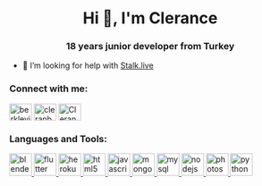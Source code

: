 <h1 align="center">Hi 👋, I'm Clerance</h1>
<h3 align="center">18 years junior developer from Turkey</h3>

- 🤝 I’m looking for help with [Stalk.live](stalk.live)

<h3 align="left">Connect with me:</h3>
<p align="left">
<a href="https://twitter.com/berkleyiz" target="blank"><img align="center" src="https://cdn.jsdelivr.net/npm/simple-icons@3.0.1/icons/twitter.svg" alt="berkleyiz" height="30" width="40" /></a>
<a href="https://instagram.com/cleranbae" target="blank"><img align="center" src="https://cdn.jsdelivr.net/npm/simple-icons@3.0.1/icons/instagram.svg" alt="cleranbae" height="30" width="40" /></a>
<a href="https://discord.gg/Clerance#1337" target="blank"><img align="center" src="https://cdn.jsdelivr.net/npm/simple-icons@3.0.1/icons/discord.svg" alt="Clerance#1337" height="30" width="40" /></a>
</p>

<h3 align="left">Languages and Tools:</h3>
<p align="left"> <a href="https://www.blender.org/" target="_blank"> <img src="https://download.blender.org/branding/community/blender_community_badge_white.svg" alt="blender" width="40" height="40"/> </a> <a href="https://flutter.dev" target="_blank"> <img src="https://www.vectorlogo.zone/logos/flutterio/flutterio-icon.svg" alt="flutter" width="40" height="40"/> </a> <a href="https://heroku.com" target="_blank"> <img src="https://www.vectorlogo.zone/logos/heroku/heroku-icon.svg" alt="heroku" width="40" height="40"/> </a> <a href="https://www.w3.org/html/" target="_blank"> <img src="https://devicons.github.io/devicon/devicon.git/icons/html5/html5-original-wordmark.svg" alt="html5" width="40" height="40"/> </a> <a href="https://developer.mozilla.org/en-US/docs/Web/JavaScript" target="_blank"> <img src="https://devicons.github.io/devicon/devicon.git/icons/javascript/javascript-original.svg" alt="javascript" width="40" height="40"/> </a> <a href="https://www.mongodb.com/" target="_blank"> <img src="https://devicons.github.io/devicon/devicon.git/icons/mongodb/mongodb-original-wordmark.svg" alt="mongodb" width="40" height="40"/> </a> <a href="https://www.mysql.com/" target="_blank"> <img src="https://devicons.github.io/devicon/devicon.git/icons/mysql/mysql-original-wordmark.svg" alt="mysql" width="40" height="40"/> </a> <a href="https://nodejs.org" target="_blank"> <img src="https://nodejs.org/static/images/logo.svg" alt="nodejs" width="40" height="40"/> </a> <a href="https://www.photoshop.com/en" target="_blank"> <img src="https://www.photoshop.com/images/apps/photoshop.png" alt="photoshop" width="40" height="40"/> </a> <a href="https://www.python.org" target="_blank"> <img src="https://seeklogo.com/images/P/python-logo-A32636CAA3-seeklogo.com.png" alt="python" width="40" height="40"/> </a> </p>
